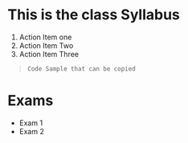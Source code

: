 # This is the class Syllabus
1. Action Item one
2. Action Item Two
3. Action Item Three 

> ```Code Sample that can be copied```

# Exams
- Exam 1
- Exam 2